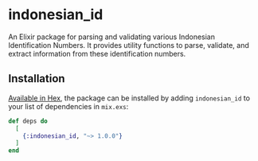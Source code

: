 # indonesian_id

An Elixir package for parsing and validating various Indonesian Identification Numbers.
It provides utility functions to parse, validate, and extract information from these identification
numbers.

## Installation

[Available in Hex](https://hex.pm/docs/publish), the package can be installed by adding
`indonesian_id` to your list of dependencies in `mix.exs`:

```elixir
def deps do
  [
    {:indonesian_id, "~> 1.0.0"}
  ]
end
```
